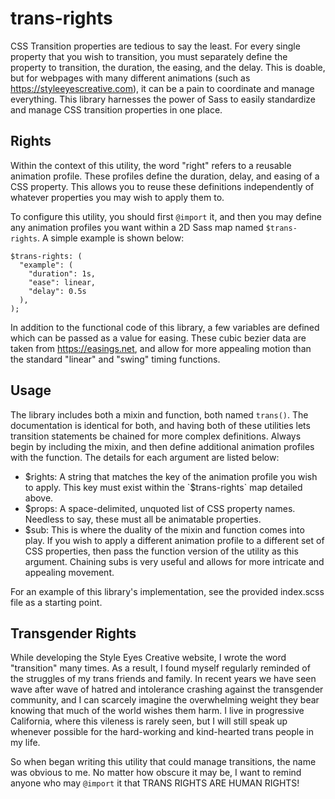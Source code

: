 # trans-rights
CSS Transition properties are tedious to say the least. For every single property that you wish to transition, you must separately define the property to transition, the duration, the easing, and the delay. This is doable, but for webpages with many different animations (such as https://styleeyescreative.com), it can be a pain to coordinate and manage everything. This library harnesses the power of Sass to easily standardize and manage CSS transition properties in one place. 

## Rights
Within the context of this utility, the word "right" refers to a reusable animation profile. These profiles define the duration, delay, and easing of a CSS property. This allows you to reuse these definitions independently of whatever properties you may wish to apply them to.

To configure this utility, you should first `@import` it, and then you may define any animation profiles you want within a 2D Sass map named `$trans-rights`. A simple example is shown below:

```
$trans-rights: (
  "example": (
    "duration": 1s, 
    "ease": linear,
    "delay": 0.5s
  ),
);
```

In addition to the functional code of this library, a few variables are defined which can be passed as a value for easing. These cubic bezier data are taken from https://easings.net, and allow for more appealing motion than the standard "linear" and "swing" timing functions.

## Usage
The library includes both a mixin and function, both named `trans()`. The documentation is identical for both, and having both of these utilities lets transition statements be chained for more complex definitions. Always begin by including the mixin, and then define additional animation profiles with the function. The details for each argument are listed below:

- $rights: A string that matches the key of the animation profile you wish to apply. This key must exist within the `$trans-rights` map detailed above.
- $props: A space-delimited, unquoted list of CSS property names. Needless to say, these must all be animatable properties.
- $sub: This is where the duality of the mixin and function comes into play. If you wish to apply a different animation profile to a different set of CSS properties, then pass the function version of the utility as this argument. Chaining subs is very useful and allows for more intricate and appealing movement.

For an example of this library's implementation, see the provided index.scss file as a starting point.

## Transgender Rights
While developing the Style Eyes Creative website, I wrote the word "transition" many times. As a result, I found myself regularly reminded of the struggles of my trans friends and family. In recent years we have seen wave after wave of hatred and intolerance crashing against the transgender community, and I can scarcely imagine the overwhelming weight they bear knowing that much of the world wishes them harm. I live in progressive California, where this vileness is rarely seen, but I will still speak up whenever possible for the hard-working and kind-hearted trans people in my life.

So when began writing this utility that could manage transitions, the name was obvious to me. No matter how obscure it may be, I want to remind anyone who may `@import` it that TRANS RIGHTS ARE HUMAN RIGHTS!